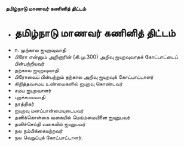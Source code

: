**தமிழ்நாடு மாணவர் கணினித் திட்டம்**
- # தமிழ்நாடு மாணவர் கணினித் திட்டம்
- n. முற்கால ஐயுறவுவாதி
- பிரோ என்னும் அறிஞரின் (கி.மு.300) அறிவு ஐயுறவுவாதக் கோட்பாட்டைப் பின்பற்றியவர்
- தற்கால ஐயுறவுவாதி
- பிரோவைப் பின்பற்றும் தற்கால அறிவு ஐயுறவுக் கோட்பாட்டாளர்
- கிறித்தவசமய உண்மைகளில் ஐயுறவு கொண்டவர்
- சமய ஐயுறவாளர்
- புறச்சமயவாதி
- நாத்திகர்
- ஐயுறவு மனப்பான்மையுடையவர்
- தனிக்கொள்கை வகையில் மெய்ம்மையினை ஐயுறுபவர்
- தனிச்செய்தி வகையில் ஐயுறுபவர்
- நல நம்பிக்கையற்றவர்
- நல வெறுப்புக் கோட்பாட்டாளர்.

